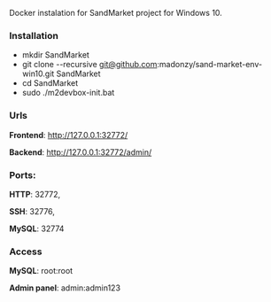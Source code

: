 Docker instalation for SandMarket project for Windows 10.

### Installation

* mkdir SandMarket
* git clone --recursive git@github.com:madonzy/sand-market-env-win10.git SandMarket
* cd SandMarket
* sudo ./m2devbox-init.bat


### Urls
**Frontend**: http://127.0.0.1:32772/

**Backend**: http://127.0.0.1:32772/admin/

### Ports:
**HTTP**: 32772,

**SSH**: 32776,

**MySQL**: 32774

### Access
**MySQL**: root:root

**Admin panel**: admin:admin123
